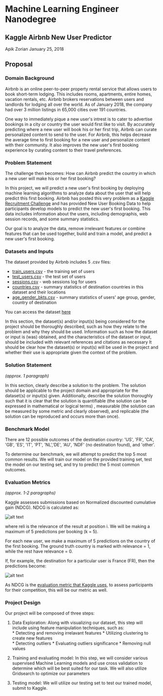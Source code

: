 # Machine Learning Engineer Nanodegree

## Kaggle Airbnb New User Predictor
Apik Zorian
January 25, 2018

## Proposal

### Domain Background

Airbnb is an online peer-to-peer property rental service that allows users to book short-term lodging. This includes rooms, apartments, entire homes, vacation rentals, etc. Airbnb brokers reservations between users and landlords for lodging all over the world. As of January 2018, the company had over 3 million listings in 65,000 cities over 191 countries. 

One way to immediately pique a new user's intrest is to cater to advertise bookings in a city or country the user would first like to visit. By accurately predicting where a new user will book his or her first trip, Airbnb can curate personalized content to send to the user. For Airbnb, this helps decrease the average time to first booking for a new user and personalize content with their community. It also improves the new user's first booking experience by curating content to their travel preferences. 


### Problem Statement
The challenge then becomes: How can Airbnb predict the country in which a new user will make his or her first booking?

In this project, we will predict a new user's first booking by deploying machine learning algorithms to analyze data about the user that will help predict this first booking. Airbnb has posted this very problem as a [Kaggle Recruitment Challenge](https://www.kaggle.com/c/airbnb-recruiting-new-user-bookings#description) and has provided New User Booking Data to help participants develop models to predict the new user's first booking. This data includes information about the users, including demographis, web session records, and some summary statistics. 

Our goal is to analyze the data, remove irrelevant features or combine features that can be used together, build and train a model, and predict a new user's first booking. 

### Datasets and Inputs

The dataset provided by Airbnb includes 5 .csv files:

* [train_users.csv](https://www.kaggle.com/c/airbnb-recruiting-new-user-bookings/download/train_users_2.csv.zip) - the training set of users
* [test_users.csv](https://www.kaggle.com/c/airbnb-recruiting-new-user-bookings/download/test_users.csv.zip) - the test set of users
* [sessions.csv](https://www.kaggle.com/c/airbnb-recruiting-new-user-bookings/download/sessions.csv.zip) - web sessions log for users
* [countries.csv](https://www.kaggle.com/c/airbnb-recruiting-new-user-bookings/download/countries.csv.zip) - summary statistics of destination countries in this dataset and their locations
* [age_gender_bkts.csv](https://www.kaggle.com/c/airbnb-recruiting-new-user-bookings/download/age_gender_bkts.csv.zip) - summary statistics of users' age group, gender, country of destination

You can access the dataset [here](https://www.kaggle.com/c/airbnb-recruiting-new-user-bookings/data)

In this section, the dataset(s) and/or input(s) being considered for the project should be thoroughly described, such as how they relate to the problem and why they should be used. Information such as how the dataset or input is (was) obtained, and the characteristics of the dataset or input, should be included with relevant references and citations as necessary It should be clear how the dataset(s) or input(s) will be used in the project and whether their use is appropriate given the context of the problem.

### Solution Statement
_(approx. 1 paragraph)_

In this section, clearly describe a solution to the problem. The solution should be applicable to the project domain and appropriate for the dataset(s) or input(s) given. Additionally, describe the solution thoroughly such that it is clear that the solution is quantifiable (the solution can be expressed in mathematical or logical terms) , measurable (the solution can be measured by some metric and clearly observed), and replicable (the solution can be reproduced and occurs more than once).

### Benchmark Model
There are 12 possible outcomes of the destination country: 'US', 'FR', 'CA', 'GB', 'ES', 'IT', 'PT', 'NL','DE', 'AU', 'NDF' (no destination found), and 'other'.  

To determine our benchmark, we will attempt to predict the top 5 most common results. We will train our model on the provided training set, test the model on our testing set, and try to predict the 5 most common outcomes. 

### Evaluation Metrics
_(approx. 1-2 paragraphs)_

Kaggle assesses submissions based on Normalized discounted cumulative gain (NDCG). NDCG is calculated as:

![alt text](https://image.ibb.co/dc1btb/Capture.jpg)

where reli is the relevance of the result at position i. We will be making a maximum of 5 predictions per booking (k = 5). 

For each new user, we make a maximum of 5 predictions on the country of the first booking. The ground truth country is marked with relevance = 1, while the rest have relevance = 0.

If, for example, the destination for a particular user is France (FR), then the predictions become:

![alt text](https://image.ibb.co/bBNhYb/NDCG1.jpg)

As NDCG is the [evaluation metric that Kaggle uses](https://www.kaggle.com/c/airbnb-recruiting-new-user-bookings#evaluation), to assess participants for their competition, this will be our metric as well.

### Project Design

Our project will be composed of three steps:

  1. Data Exploration: Along with visualizing our dataset, this step will include using feature manipulation techniques, such as:    
    * Detecting and removing irrelavant features
    * Utilizing clustering to create new features    
    * Detecting outliers
    * Evaluating outliers significance
    * Removing null values
    
  2. Training and evaluating model: In this step, we will consider various supervised Machine Learning models and use cross validation    to determine which will be best suited for our task. We will also utilize Gridsearch to optimize our parameters
  
  3. Testing model: We will utilize our testing set to test our trained model, submit to Kaggle.
